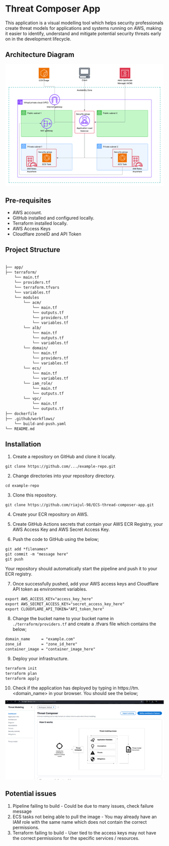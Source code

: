 # Threat Composer App
This application is a visual modelling tool which helps security professionals create threat models for applications and systems running on AWS, making it easier to identify, understand and mitigate potential security threats early on in the development lifecycle.

## Architecture Diagram

![alt text](<architecture_new.png>)

## Pre-requisites
- AWS account.
- GitHub installed and configured locally.
- Terraform installed locally.
- AWS Access Keys
- Cloudflare zoneID and API Token

## Project Structure

```

├── app/
├── terraform/
    └── main.tf
    └── providers.tf
    └── terraform.tfvars
    └── variables.tf
    └── modules
        └── acm/
            └── main.tf
            └── outputs.tf
            └── providers.tf
            └── variables.tf
        └── alb/
            └── main.tf
            └── outputs.tf
            └── variables.tf
        └── domain/
            └── main.tf
            └── providers.tf
            └── variables.tf
        └── ecs/
            └── main.tf
            └── variables.tf
        └── iam_role/
            └── main.tf
            └── outputs.tf
        └── vpc/ 
            └── main.tf
            └── outputs.tf
├── dockerfile
├── .github/workflows/
    └── build-and-push.yaml
└── README.md 

```

## Installation
1. Create a repository on GitHub and clone it locally.
```
git clone https://github.com/.../example-repo.git
```

2. Change directories into your repository directory.
```
cd example-repo
```

3. Clone this repository.
```
git clone https://github.com/riajul-98/ECS-thread-composer-app.git
```

4. Create your ECR repository on AWS.

5. Create GitHub Actions secrets that contain your AWS ECR Registry, your AWS Access Key and AWS Secret Access Key.

6. Push the code to GitHub using the below;

```
git add *filenames*
git commit -m "message here"
git push
```
Your repository should automatically start the pipeline and push it to your ECR registry.

7. Once successfully pushed, add your AWS access keys and Cloudflare API token as environment variables.
```
export AWS_ACCESS_KEY="access_key_here"
export AWS_SECRET_ACCESS_KEY="secret_access_key_here"
export CLOUDFLARE_API_TOKEN="API_token_here"
```

8. Change the bucket name to your bucket name in `./terraform/providers.tf` and create a .tfvars file which contains the below;
```
domain_name     = "example.com"
zone_id         = "zone_id_here"
container_image = "container_image_here"
```

9. Deploy your infrastructure.
```
terraform init
terraform plan
terraform apply
```

10. Check if the application has deployed by typing in https://tm.<domain_name> in your browser. You should see the below;

![alt text](<threat_composer.png>)

## Potential issues
1. Pipeline failing to build - Could be due to many issues, check failure message
2. ECS tasks not being able to pull the image - You may already have an IAM role with the same name which does not contain the correct permissions.
3. Terraform failing to build - User tied to the access keys may not have the correct permissions for the specific services / resources.
